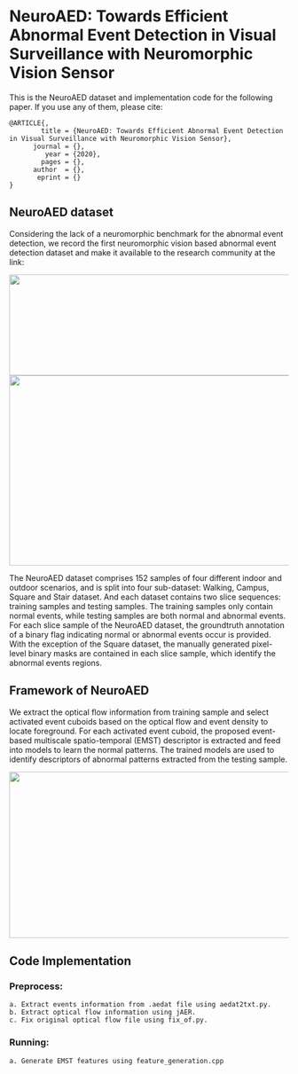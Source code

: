# NeuroAED: Towards Efficient Abnormal Event Detection in Visual Surveillance with Neuromorphic Vision Sensor
This is the NeuroAED dataset and implementation code for the following paper. If you use any of them, please cite: 
```
@ARTICLE{,
        title = {NeuroAED: Towards Efficient Abnormal Event Detection in Visual Surveillance with Neuromorphic Vision Sensor},
      journal = {},
         year = {2020},
        pages = {},
      author  = {}, 
       eprint = {} 
}
```
## NeuroAED dataset
Considering the lack of a neuromorphic benchmark for the abnormal event detection, we record the first neuromorphic vision based abnormal event detection dataset and make it available to the research community at the link:

<img height="182" width='800' src='https://github.com/ispc-lab/NeuroAED/blob/master/images/Dataset_description.png'>


<img height="343" width='800' src='https://github.com/ispc-lab/NeuroAED/blob/master/images/Dataset_samples.png'>

The NeuroAED dataset comprises 152 samples of four different indoor and outdoor scenarios, and is split into four sub-dataset: Walking, Campus, Square and Stair dataset. And each dataset contains two slice sequences: training samples and testing samples. The training samples only contain normal events, while testing samples are both normal and abnormal events. For each slice sample of the NeuroAED dataset, the groundtruth annotation of a binary flag indicating normal or abnormal events occur is provided. With the exception of the Square dataset, the manually generated pixel-level binary masks are contained in each slice sample, which identify the abnormal events regions.

## Framework of NeuroAED
We extract the optical flow information from training sample and select activated event cuboids based on the optical flow and event density to locate foreground. For each activated event cuboid, the proposed event-based multiscale spatio-temporal (EMST) descriptor is extracted and feed into models to learn the normal patterns. The trained models are used to identify descriptors of abnormal patterns extracted from the testing sample.

<img height="300" width = '800' src ='https://github.com/ispc-lab/NeuroAED/blob/master/images/Figure1.png'>

## Code Implementation  
### Preprocess:

    a. Extract events information from .aedat file using aedat2txt.py. 
    b. Extract optical flow information using jAER.
    c. Fix original optical flow file using fix_of.py.
    
### Running:

    a. Generate EMST features using feature_generation.cpp

